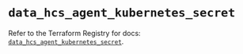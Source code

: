 # `data_hcs_agent_kubernetes_secret`

Refer to the Terraform Registry for docs: [`data_hcs_agent_kubernetes_secret`](https://registry.terraform.io/providers/hashicorp/hcs/0.5.1/docs/data-sources/agent_kubernetes_secret).
